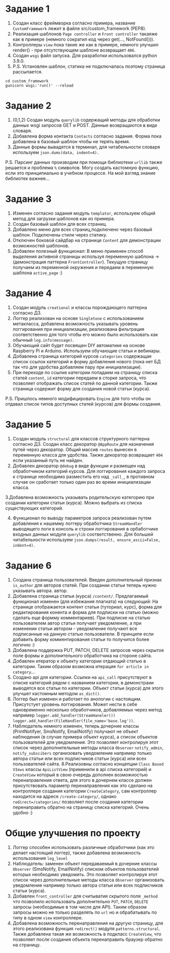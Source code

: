 # Задание 1

 1. Создан класс фреймворка согласно примера, название `CustomFramework` лежит в файле src/custom_framework (PEP8). 
 2. Реализация шаблонов `Page controller` и `Front controller` такаяже как в примере (немного сократил код через get(..., NotFound())).
 3. Контроллеры `view` пока такие же как в примере, немного улучшил render() - при отсутствующем шаблоне возвращает `406`.
 4. Создан `wsgi` файл запуска. Для разработки использовался python 3.9.0. 
 5. P.S. Установлен шаблон, статика не подключалась поэтому страница рассыпается. 

`cd custom_framework`
<br/>
`gunicorn wsgi:'run()' --reload`


# Задание 2

 1. (0,1,2) Создан модуль `querylib` содержащий методы для обработки данных wsgi запросов GET и POST. Данные возвращаются в виде словаря.
 3. Добавлена форма контакта `Contacts` согласно задания. Форма пока добавлена в базовый шаблон чтобы не терять время. 
 4. Данные формы вывадятся в терминал, для читабельности словаря используем `json.dums(data, indent=4).`  

 P.S. Парсинг данных производим при помощи библиотеки `urllib` также решается и проблема `%` символов. Могу создать кастомную функцию, если это принципиально в учебном процессе. На мой взгляд знание библиотек важнее... 


# Задание 3

 1. Изменен согласно задания модуль `templator`, используем общий метод для загрузки шаблонов как из примера.
 2. Создан базовый шаблон для всех страниц. 
 3. Добавлено меню для всех страниц,подключено через базовый шаблон. Подключены стили через статику.
 4. Отключен боковой сайдбар на странице `Content` для демонстрации возможностей шаблонов.
 5. Добавлен полезный функционал: В меню применен способ выделения активной страницы используя переменную шаблона -> (демонстрация паттерна `FrontController`). Текущую страницу получаем из переменной окружения и передаем в переменную шаблона `active_page`  :) 
    
# Задание 4

 1. Создан модуль `creational` и классы порождающего паттерна согласно ДЗ.
 2. Логгер реализован на основе `Singletone` с использованием метакласса, добавлена возможность указывать уровень логгирования при инициализации, реализована фильтрация соответственно для того чтобы его можно было использовать как обычный `log.info(message)`. 
 3. Обучающий сайт будет посвящен DIY автоматике на основе Raspberry Pi и Arduino. Используем обучающие статьи и вебинары. 
 4. Добавлена страница категорий курсов `categories` содержащая список ссылок категорий и форму добавления нового (пока нет БД так что для удобства добавляем пару при инициализации). 
 5. При переходе по ссылке категории попадаем на страницу списка статей `content`, `id` категории передаем в сторке запроса, что позволяет отображать список статей по данной категории. Также страница содержит форму для создания новой статьи (курса). 
 
 P.S. Пришлось немного модифицировать `Engine` для того чтобы он отдавал список типов доступных статей (курсов) для формы создания. 
     
# Задание 5

 1. Создан модуль `structural` для классов структурного паттерна согласно ДЗ. Создан класс декоратор `@AppRoute` для назначения путей через декоратор. Общий массив `routes` вынесен в переменную класса для удобства. Также декоратор возвращает `404` если указанный путь не найден. 
 2. Добавлен декоратор `@debug` в виде функции и размещен над обработчиком категорий курсов. Для логгирования каждого запроса к странице необходимо разместить его над `_call_`, в противном случае он сработает только один раз во времи инициализации класса.
 
 3.Добавлена возможность указывать родительскую категорию при создании категории статьи (курса). Можно выбрать из списка существующих категорий.
  
 4. Функционал по выводу параметров запроса реализован путем добавления к нашемму логгеру обработчика `StreamHandler` выводящего логи в консоль и строки логгирования в орбаботчике входных данных модуля `querylib` соответственно. Для большей читабельности используем `json.dumps(result, ensure_ascii=False, indent=4)`. 
     

# Задание 6
 1. Создана страница пользователей. Введен дополнительный признак `is_author` для авторов статей. При создании статьи теперь нужно указывать автора. автор.
 2. Добавлена страница статьи (курса) `/content/`. Предлагаемый функционал изменен (для избежания плагиата) на следующий: 
     На странице отображается контент статьи (туториал, курс), форма для редактирования конента и форма для подписки на статью (можно сделать еще формму комментариев). При подписке на статью пользователем автор статьи получает уведомление, а при изменении статьи автором - уведомление получают все подписанные на данную статью пользователи. В принципе если добавить форму комментирования статьи то получится более логично :) 
 3. Добавлена поддержка PUT, PATCH, DELETE запросов через скрытое поле формы и дополнительного обработчика на стороне сайта.
 4. Добавлен итератор к объекту категории отдающий статью в категории. Таким образом возможна итерация `for article in category`...
 5. Создано api для категории. Ссылки на `api_call` присутствуют в списке категорий рядом с названием категории, в демонстраии выводятся все статьи по категории. Объект статьи (курса) для этого улучшет кастомным методом `as_dict()`.  
 6. Логгер был изменен и работает по анологии с настоящим. Присутстует уровень логгирования. Может нести в себе одновременно несколько обработчиков, добавляемых через метод например `logger.add_handler(StreamHaneler())` `logger.add_handler(FileHandler(file_name='base.log'))`.
 7. Наблюдатель немного изменен, теперь дочерние классы  (PrintNotifyer, SmsNotify, EmailNotify) получают не объект наблюдения (в случае примера объект курса), а список объектов пользователей для уведомления. Это позволяет контролируя этот список через дополнительные методы класса `Observer` `notify_admin`, `notify_subscibers` организовать уведомление например только автора статьи или всех подписчиков статьи (курса) или всех пользователей сайта.
 8.Реализовны согласно концепции `Class Based VIews` классы `ApiListView` (применили в api списка категорий) и `CreateView` который в свою очередь дополнен возможностью перенаправления ответа, для этого в дочернем классе должен присутствовать параметр перенаправления как это сделано на контроллере создания категории `CreateCategory`, сам контроллер находится на адресе `/create-category/`, однако `redirect=/categories/` позволяет после создания категории перенаправить обратно на страницу списка категорий. Очень удобно :)    
 

# Общие улучшения по проекту
 1. Логгер способен использовать различные обработчики (как это делает настоящий логгер), также добавлена возможность использования `log_level`
 2. Наблюдатель: заменен объект передаваемый в дочерние классы  `Observer` (SmsNotify, EmailNotify) списком объектов пользователей которых необходимо уведомить. Это позволяет контролируя этот список через дополнительные методы класса `Observer` организовать уведомление например только автора статьи или всех подписчиков статьи (курса).
 3. Добавлен `front_controller` для считыватия скрытого поля `_method` что позволило использовать дополнительно `PUT`, `PATCH`, `DELETE` запросы (необходимые в том числе для API). Таким образом запросы можно не только разделять по `url` но и обрабатывать по типу в одном `view` контроллере.
 4. Добавлена возможность перенаправления на другую страницу, для этого реализована функция `redirect()` модуля `patterns.structural`. Также добавлена такая же возможность в подкласс `CreateView`, что позволяет после создания объекта перенаправить браузер обратно на страницу. 
 





